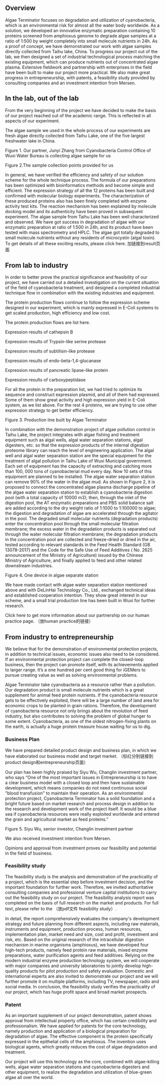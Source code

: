 ## Overview

Algae Terminator focuses on degradation and utilization of cyanobacteria, which is an environmental risk for almost all the water body worldwide. As a solution, we developed an innovative enzymatic preparation containing 10 proteins screened from amphioxus genome to degrade algae samples at a ratio of 1:500 by weight completely into small molecule nutrients in 24h. As a proof of concept, we have demonstrated our work with algae samples directly collected from Taihu lake, China. To progress our project out of the lab, we then designed a set of industrial technological process matching the existing equipment, which can produce nutrients out of concentrated algae plasma. Extensive fieldwork and partnership with enterprises in the field have been built to make our project more practical. We also make great progress in entrepreneurship, with patents, a feasibility study provided by consulting companies and an investment intention from Mersen.

## In the lab, out of the lab

From the very beginning of the project we have decided to make the basis of our project reached out of the academic range. This is reflected in all aspects of our experiment.

The algae sample we used in the whole process of our experiments are fresh algae directly collected from Taihu Lake, one of the five largest freshwater lake in China.

Figure 1. Our partner, Junyi Zhang from Cyanobacteria Control Office of 
Wuxi Water Bureau is collecting algae sample for us
 
Figure 2.The sample collection points provided for us

In general, we have verified the efficiency and safety of our solution scheme for the whole technique process. The formula of our preparations has been optimized with bioinformatics methods and become simple and efficient. The expression strategy of all the 12 proteins has been built and confirmed with molecular biology experiments. The characterization of these produced proteins also has been finely completed with enzyme activity test kits. The reaction mechanism has been explained by molecule docking model and its authenticity have been proved in subsequent experiment. The algae sample from Taihu Lake has been well characterized and observed. We have got success in degradation of algae with our enzymatic preparation at ratio of 1:500 in 24h, and its product have been tested with mass spectrometry and HPLC. The algae got totally degraded to small molecule nutrients without any residents of microcystin (algal toxin). To get details of all these exciting results, please click here. 加链接到result页面

## From lab to industry

In order to better prove the practical significance and feasibility of our project, we have carried out a detailed investigation on the current situation of the field of cyanobacteria treatment, and designed a completed industrial technique flow in combination with the existing industries and equipment.

The protein production flows continue to follow the expression scheme designed in our experiment, which is mainly expressed in E-Coli systems to get scaled production, high efficiency and low cost.

The protein production flows are list here.

Expression results of cathepsin B

Expression results of Trypsin-like serine protease

Expression results of subtilisin-like protease

Expression results of endo-beta-1,4-glucanase

Expression results of pancreatic lipase-like protein

Expression results of carboxypeptidase

For all the protein in the preparation list, we had tried to optimize its sequence and construct expression plasmid, and all of them had expressed. Some of them show great activity and high expression yield in E-Coli system, as we list above. For the rest 4 proteins, we are trying to use other expression strategy to get better efficiency. 

Figure 3. Production line built by Algae Terminator

In combination with the demonstration project of algae pollution control in Taihu Lake, the project integrates with algae fishing and treatment equipment such as algal wells, algal water separation stations, algal digesters, etc. so that the expression products of the internal digestion proteome library can reach the level of engineering application. The algal well and algal water separation station are the special equipment for the treatment of algal pollution in Taihu Lake of Wuxi Municipal government. Each set of equipment has the capacity of extracting and catching more than 100, 000 tons of cyanobacterial mud every day. Now 10 sets of this equipment are planned to be installed. The algae water separation station can remove 90% of the water in the algae mud. As shown in Figure 2, it is proposed to connect the concentrated algae plasma discharge pipeline of the algae water separation station to establish a cyanobacteria digestion pool (with a total capacity of 10000 m3); then, through the inlet of the digestion pool, the AT enzymatic preparations and PBS solid balance salt are added according to the dry weight ratio of 1:1000 to 1:100000 to algae; the digestion and degradation of algae are accelerated through the agitator in the pool. The degraded small molecular nutrients (degradation products) enter the concentration pool through the small molecular filtration membrane; the excess water in the degradation products is separated out through the water molecular filtration membrane; the degradation products in the concentration pool are collected and freeze-dried or dried in the air, tested according to relevant standards in the Feed Health Standard (GB 13078-2017) and the Code for the Safe Use of Feed Additives ( No. 2625 announcement of the Ministry of Agriculture) issued by the Chinese Ministry of Agriculture, and finally applied to feed and other related downstream industries.

 
Figure 4. One device in algae separate station 

We have made contact with algae water separation station mentioned above and with DeLinHai Technology Co., Ltd., exchanged technical ideas and established cooperation intention. They show great interest in our scheme, and a small trial production line has been built in Wuxi for further research.

Click here to get more information about our partnership on our human practice page. （放human practice的链接）

## From industry to entrepreneurship

We believe that for the demonstration of environmental protection projects, in addition to technical issues, economic issues also need to be considered. If an environmental protection project can complete the closed-loop business, then the project can promote itself, with its achievements applied to larger range. It’s a one hundred per cent good thing for iGEMers to pursue creating value as well as solving environmental problems. 

Algae Terminator take cyanobacteria as a resource rather than a pollution. Our degradation product is small molecule nutrients which is a great supplement for animal feed protein nutrients. If the cyanobacteria resource gets to be effectively exploited, there will be a large number of land area for economic crops to be planted in grain rations. Therefore, the development of cyanobacteria resource not only brings about the revolution of feed industry, but also contributes to solving the problem of global hunger to some extent. Cyanobacteria, as one of the oldest nitrogen-fixing plants on the earth, is actually a huge protein treasure house waiting for us to dig.

### Business Plan

We have prepared detailed product design and business plan, in which we have elaborated our business model and target market. （标红分别链接到product design和entrepreneurship页面）

Our plan has been highly praised by Siyu Wu, Changlin investment partner, who says “One of the most important issues in Entrepreneurship is to have a clear business model with a closed loop and then have sustainable development, which means companies do not need continuous social "blood transfusion" to maintain their operation. As an environmental protection project, Cyanobacteria Terminator has a solid foundation and a bright future based on market research and process design in addition to the research and development work of the project itself. It would be a blue sea if cyanobacteria resources were really exploited worldwide and entered the grain and agricultural market as feed proteins.”

Figure 5. Siyu Wu, senior investor, Changlin investment partner 

We also received investment intention from Mersen.

Opinions and approval from investment proves our feasibility and potential in the  field of business.

### Feasibility study

The feasibility study is the analysis and demonstration of the practicality of a project, which is the essential step before investment decision, and the important foundation for further work. Therefore, we invited authoritative consulting companies and professional venture capital institutions to carry out the feasibility study on our project. The feasibility analysis report was completed on the basis of full research on the market and products. For full text, please refer to the （放pdf文件 feasibility study）.

In detail, the report comprehensively evaluates the company's development strategy and future planning from different aspects, including raw materials, instruments and equipment, production process, human resources, implementation plan, market need and size, cost and profit, investment and risk, etc. Based on the original research of the intracellular digestion mechanism in marine organisms (amphioxus), we have developed four high-tech products, namely feed protein raw materials, mixed enzyme preparations, water purification agents and feed additives. Relying on the modern industrial enzyme production technology system, we will cooperate with major companies and university laboratories to jointly develop high-quality products for pilot production and safety evaluation. Domestic and international experts are also invited to demonstrate our project and we will further promote it on multiple platforms, including TV, newspaper, radio and social media. In conclusion, the feasibility study verifies the practicality of our project, which has huge profit space and broad market prospects.

### Patent

As an important supplement of our project demonstration, patent shows approval from intellectual property office, which has certain credibility and professionalism. We have applied for patents for the core technology, namely production and application of a biological preparation for degradation of algae. The effective component is the protein specifically expressed in the epithelial cells of the amphioxus. The invention uses biological agents, which greatly reduces the cost of algae degradation and treatment. 

Our project will use this technology as the core, combined with algae-killing wells, algae water separation stations and cyanobacteria digesters and other equipment, to realize the degradation and utilization of blue-green algae all over the world.
